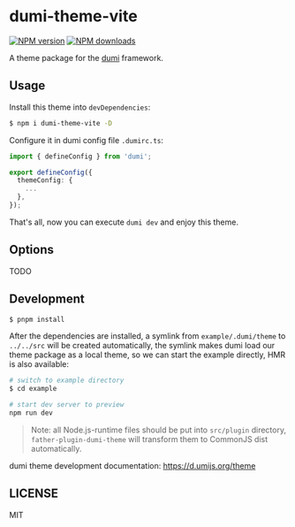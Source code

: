 # dumi-theme-vite

[![NPM version](https://img.shields.io/npm/v/dumi-theme-vite.svg?style=flat)](https://npmjs.org/package/dumi-theme-vite)
[![NPM downloads](http://img.shields.io/npm/dm/dumi-theme-vite.svg?style=flat)](https://npmjs.org/package/dumi-theme-vite)

A theme package for the [dumi](https://d.umijs.org) framework.

## Usage

Install this theme into `devDependencies`:

```bash
$ npm i dumi-theme-vite -D
```

Configure it in dumi config file `.dumirc.ts`:

```ts
import { defineConfig } from 'dumi';

export defineConfig({
  themeConfig: {
    ...
  },
});
```

That's all, now you can execute `dumi dev` and enjoy this theme.

## Options

TODO

## Development

```bash
$ pnpm install
```

After the dependencies are installed, a symlink from `example/.dumi/theme` to `../../src` will be created automatically, the symlink makes dumi load our theme package as a local theme, so we can start the example directly, HMR is also available:

```bash
# switch to example directory
$ cd example

# start dev server to preview
npm run dev
```

> Note: all Node.js-runtime files should be put into `src/plugin` directory, `father-plugin-dumi-theme` will transform them to CommonJS dist automatically.

dumi theme development documentation: https://d.umijs.org/theme

## LICENSE

MIT

